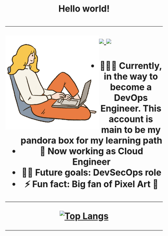 <tb>
<h1 align="center"> Hello world! <h1>
<div align="center">

-----
  

<img align="left" width="300px" src="https://github.com/TatianaMunoz1/TatianaMunoz1/blob/main/img/giphy%20(1).gif" >


<p align="left">
  <a href="mailto:apuntatis@gmail.com">
    <img src="https://img.shields.io/badge/-titamun@gmail.com-6633cc?style=flat-square&logo=Gmail&logoColor=white&link=mailto:apuntatis@gmail.com" />
  </a>
  <a>
    <img src="https://img.shields.io/badge/Tita %232526-6633cc?style=flat-square&logo=Discord&logoColor=white" />
  </a>

</p>
</tb>

### 
  
- 👩🏻‍💻 Currently, in the way to become a DevOps Engineer. This account is main to be my pandora box for my learning path 
- 🌱 Now working as Cloud Engineer
- 💪🏻 Future goals: DevSecOps role
- ⚡ Fun fact: Big fan of Pixel Art 👾
-------







[![Top Langs](https://github-readme-stats.vercel.app/api/top-langs/?username=titamun&layout=compact)](https://github.com/titamun)




<hr/>

<!-- ----------------------------------------------------------------------- -
<details>
<summary>
  <a href="https://github.com/titamun"><img src="https://img.shields.io/badge/-Expand%20to%20know%20more-b03544?style=for-the-badge" /></a>
</summary>->  
